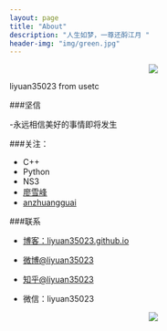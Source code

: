 ```yaml
---
layout: page
title: "About"
description: "人生如梦，一尊还酹江月 "
header-img: "img/green.jpg"
---
```



<center>
    <p><img src="http://i11.tietuku.com/f7033b5098c74aca.jpg"></p>
</center>

liyuan35023
from usetc

###坚信


-永远相信美好的事情即将发生


###关注：


- C++
- Python
- NS3
- [廖雪峰](http://www.liaoxuefeng.com/)
- [anzhuangguai](http://blog.csdn.net/anzhuangguai)




###联系

- [博客：liyuan35023.github.io](http://liyuan35023.github.io)

- [微博@liyuan35023](http://weibo.com/1843963135/)

- [知乎@liyuan35023](http://www.zhihu.com/people/li-yuan-27-71)

- 微信：liyuan35023


<center>
    <p><img src="http://d.pcs.baidu.com/thumbnail/07f255fc57db7d017e9fc11bef20188f?fid=805840743-250528-971314296231695&time=1443600000&sign=FDTAER-DCb740ccc5511e5e8fedcff06b081203-hzvbpmtdP84IXK%2BX7fZlCutbd2o%3D&rt=sh&expires=2h&r=983969662&sharesign=unknown&size=c710_u500&quality=100" align="center"></p>
</center>






